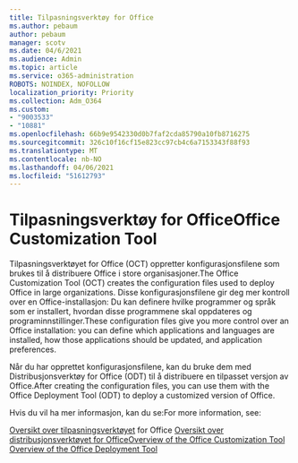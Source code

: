 ```yaml
---
title: Tilpasningsverktøy for Office
ms.author: pebaum
author: pebaum
manager: scotv
ms.date: 04/6/2021
ms.audience: Admin
ms.topic: article
ms.service: o365-administration
ROBOTS: NOINDEX, NOFOLLOW
localization_priority: Priority
ms.collection: Adm_O364
ms.custom:
- "9003533"
- "10881"
ms.openlocfilehash: 66b9e9542330d0b7faf2cda85790a10fb8716275
ms.sourcegitcommit: 326c10f16cf15e823cc97cb4c6a7153343f88f93
ms.translationtype: MT
ms.contentlocale: nb-NO
ms.lasthandoff: 04/06/2021
ms.locfileid: "51612793"
---
```

# <a name="office-customization-tool"></a><span data-ttu-id="92dda-102">Tilpasningsverktøy for Office</span><span class="sxs-lookup"><span data-stu-id="92dda-102">Office Customization Tool</span></span>

<span data-ttu-id="92dda-103">Tilpasningsverktøyet for Office (OCT) oppretter konfigurasjonsfilene som brukes til å distribuere Office i store organisasjoner.</span><span class="sxs-lookup"><span data-stu-id="92dda-103">The Office Customization Tool (OCT) creates the configuration files used to deploy Office in large organizations.</span></span> <span data-ttu-id="92dda-104">Disse konfigurasjonsfilene gir deg mer kontroll over en Office-installasjon: Du kan definere hvilke programmer og språk som er installert, hvordan disse programmene skal oppdateres og programinnstillinger.</span><span class="sxs-lookup"><span data-stu-id="92dda-104">These configuration files give you more control over an Office installation: you can define which applications and languages are installed, how those applications should be updated, and application preferences.</span></span> 

<span data-ttu-id="92dda-105">Når du har opprettet konfigurasjonsfilene, kan du bruke dem med Distribusjonsverktøy for Office (ODT) til å distribuere en tilpasset versjon av Office.</span><span class="sxs-lookup"><span data-stu-id="92dda-105">After creating the configuration files, you can use them with the Office Deployment Tool (ODT) to deploy a customized version of Office.</span></span> 

<span data-ttu-id="92dda-106">Hvis du vil ha mer informasjon, kan du se:</span><span class="sxs-lookup"><span data-stu-id="92dda-106">For more information, see:</span></span>

<span data-ttu-id="92dda-107">[Oversikt over tilpasningsverktøyet](https://docs.microsoft.com/deployoffice/overview-of-the-office-customization-tool-for-click-to-run) 
 for Office [Oversikt over distribusjonsverktøyet for Office](https://docs.microsoft.com/deployoffice/overview-office-deployment-tool)</span><span class="sxs-lookup"><span data-stu-id="92dda-107">[Overview of the Office Customization Tool](https://docs.microsoft.com/deployoffice/overview-of-the-office-customization-tool-for-click-to-run)
[Overview of the Office Deployment Tool](https://docs.microsoft.com/deployoffice/overview-office-deployment-tool)</span></span>